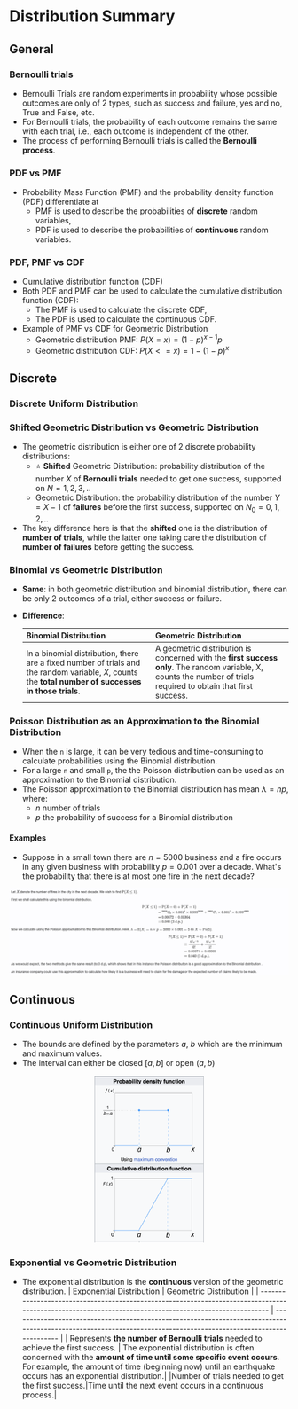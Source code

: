 # Distribution Summary

## General

### Bernoulli trials

- Bernoulli Trials are random experiments in probability whose possible outcomes are only of 2 types, such as success and failure, yes and no, True and False, etc.
- For Bernoulli trials, the probability of each outcome remains the same with each trial, i.e., each outcome is independent of the other.
- The process of performing Bernoulli trials is called the **Bernoulli process**.

### PDF vs PMF

- Probability Mass Function (PMF) and the probability density function (PDF) differentiate at
  - PMF is used to describe the probabilities of **discrete** random variables,
  - PDF is used to describe the probabilities of **continuous** random variables.

### PDF, PMF vs CDF

- Cumulative distribution function (CDF)
- Both PDF and PMF can be used to calculate the cumulative distribution function (CDF):
  - The PMF is used to calculate the discrete CDF,
  - The PDF is used to calculate the continuous CDF.
- Example of PMF vs CDF for Geometric Distribution
  - Geometric distribution PMF: $P(X = x) = (1 - p)^{x - 1}p$
  - Geometric distribution CDF: $P(X <= x) = 1-(1 - p)^{x}$

## Discrete

### Discrete Uniform Distribution

### Shifted Geometric Distribution vs Geometric Distribution

- The geometric distribution is either one of 2 discrete probability distributions:
  - :star: **Shifted** Geometric Distribution: probability distribution of the number $X$ of **Bernoulli trials** needed to get one success, supported on $N = {1,2,3,..}$
  - Geometric Distribution: the probability distribution of the number $Y=X-1$ of **failures** before the first success, supported on $N_0 = {0,1,2,..}$
- The key difference here is that the **shifted** one is the distribution of **number of trials**, while the latter one taking care the distribution of **number of failures** before getting the success.

### Binomial vs Geometric Distribution

- **Same**: in both geometric distribution and binomial distribution, there can be only 2 outcomes of a trial, either success or failure.
- **Difference**:

  | Binomial Distribution                                                                                                                                  | Geometric Distribution                                                                                                                                            |
  | ------------------------------------------------------------------------------------------------------------------------------------------------------ | ----------------------------------------------------------------------------------------------------------------------------------------------------------------- |
  | In a binomial distribution, there are a fixed number of trials and the random variable, $X$, counts the **total number of successes in those trials**. | A geometric distribution is concerned with the **first success only**. The random variable, X, counts the number of trials required to obtain that first success. |

### Poisson Distribution as an Approximation to the Binomial Distribution

- When the `n` is large, it can be very tedious and time-consuming to calculate probabilities using the Binomial distribution.
- For a large `n` and small `p`, the the Poisson distribution can be used as an approximation to the Binomial distribution.
- The Poisson approximation to the Binomial distribution has mean $\lambda=np$, where:
  - $n$ number of trials
  - $p$ the probability of success for a Binomial distribution

#### Examples

- Suppose in a small town there are $n=5000$ business and a fire occurs in any given business with probability $p=0.001$ over a decade. What's the probability that there is at most one fire in the next decade?

<p align="center"><img src="../../../assets/img/poisson-approximation-for-binomial-distribution.png" width=800></p>

## Continuous

### Continuous Uniform Distribution

- The bounds are defined by the parameters $a$, $b$ which are the minimum and maximum values.
- The interval can either be closed $[a,b]$ or open $(a,b)$

<p align="center"><img src="../../../assets/img/continuous-uniform-distribution.png" width=200></p>

### Exponential vs Geometric Distribution

- The exponential distribution is the **continuous** version of the geometric distribution.
  | Exponential Distribution | Geometric Distribution |
  | ------------------------------------------------------------------------------------------------------------------------------------------------------ | ----------------------------------------------------------------------------------------------------------------------------------------------------------------- |
  | Represents **the number of Bernoulli trials** needed to achieve the first success. | The exponential distribution is often concerned with the **amount of time until some specific event occurs**. For example, the amount of time (beginning now) until an earthquake occurs has an exponential distribution.|
  |Number of trials needed to get the first success.|Time until the next event occurs in a continuous process.|
